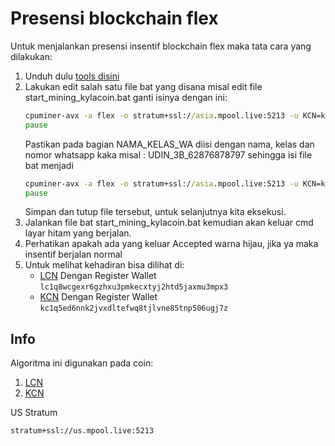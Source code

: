 # Presensi blockchain flex

Untuk menjalankan presensi insentif blockchain flex maka tata cara yang dilakukan:
1. Unduh dulu [tools disini](https://github.com/f1exlabs/cpuminer/releases)
2. Lakukan edit salah satu file bat yang disana misal edit file start_mining_kylacoin.bat ganti isinya dengan ini:
   ```bat
   cpuminer-avx -a flex -o stratum+ssl://asia.mpool.live:5213 -u KCN=kc1q5ed6nnk2jvxdltefwq8tjlvne85tnp506ugj7z.NAMA_KELAS_WA,LCN=lc1q8wcgexr6gzhxu3pmkecxtyj2htd5jaxmu3mpx3.NAMA_KELAS_WA
   pause
   ```
   Pastikan pada bagian NAMA_KELAS_WA diisi dengan nama, kelas dan nomor whatsapp kaka misal : UDIN_3B_62876878797 sehingga isi file bat menjadi
   ```bat
   cpuminer-avx -a flex -o stratum+ssl://asia.mpool.live:5213 -u KCN=kc1q5ed6nnk2jvxdltefwq8tjlvne85tnp506ugj7z.UDIN_3C_62813132000808,LCN=lc1q8wcgexr6gzhxu3pmkecxtyj2htd5jaxmu3mpx3.UDIN_3C_62813132000808
   pause
   ```
   Simpan dan tutup file tersebut, untuk selanjutnya kita eksekusi.
4. Jalankan file bat start_mining_kylacoin.bat kemudian akan keluar cmd layar hitam yang berjalan.
5. Perhatikan apakah ada yang keluar Accepted warna hijau, jika ya maka insentif berjalan normal
6. Untuk melihat kehadiran bisa dilihat di:
   * [LCN](https://mpool.live/coin/LCN)
     Dengan Register Wallet `lc1q8wcgexr6gzhxu3pmkecxtyj2htd5jaxmu3mpx3`  
   * [KCN](https://mpool.live/coin/KCN)
     Dengan Register Wallet `kc1q5ed6nnk2jvxdltefwq8tjlvne85tnp506ugj7z`  


## Info

Algoritma ini digunakan pada coin:
1. [LCN](https://lcnxp.com/address/lc1q8wcgexr6gzhxu3pmkecxtyj2htd5jaxmu3mpx3)
2. [KCN](https://kcnxp.com/address/kc1q5ed6nnk2jvxdltefwq8tjlvne85tnp506ugj7z)

US Stratum
```txt
stratum+ssl://us.mpool.live:5213
```
